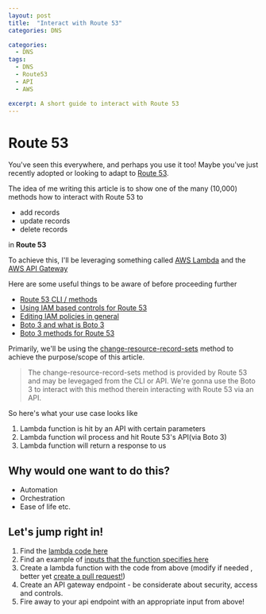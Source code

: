 ```yaml
---
layout: post
title:  "Interact with Route 53"
categories: DNS

categories:
  - DNS
tags:
  - DNS
  - Route53
  - API
  - AWS

excerpt: A short guide to interact with Route 53
---
```


# Route 53

You've seen this everywhere, and perhaps you use it too! Maybe you've just recently adopted or looking to adapt to [Route 53](https://docs.aws.amazon.com/Route53/latest/DeveloperGuide/Welcome.html).

The idea of me writing this article is to show one of the many (10,000) methods how to interact with Route 53 to 

- add records
- update records
- delete records

in **Route 53**


To achieve this, I'll be leveraging something called [AWS Lambda](https://docs.aws.amazon.com/lambda/latest/dg/welcome.html)
and the [AWS API Gateway](https://docs.aws.amazon.com/apigateway/latest/developerguide/welcome.html)


Here are some useful things to be aware of before proceeding further

- [Route 53 CLI / methods](https://docs.aws.amazon.com/cli/latest/reference/route53/index.html)
- [Using IAM based controls for Route 53](https://docs.aws.amazon.com/Route53/latest/DeveloperGuide/access-control-managing-permissions.html)
- [Editing IAM policies in general](https://docs.aws.amazon.com/IAM/latest/UserGuide/access_policies_manage-edit.html)
- [Boto 3 and what is Boto 3](http://boto3.readthedocs.io/en/latest/index.html)
- [Boto 3 methods for Route 53](http://boto3.readthedocs.io/en/latest/reference/services/route53.html)


Primarily, we'll be using the [change-resource-record-sets](https://docs.aws.amazon.com/cli/latest/reference/route53/change-resource-record-sets.html) method to achieve the purpose/scope of this article.


> The change-resource-record-sets method is provided by Route 53 and may be levegaged from the CLI or API. We're gonna use the Boto 3 to interact with this method therein interacting with Route 53 via an API.



So here's what your use case looks like 
1. Lambda function is hit by an API with certain parameters
2. Lambda function wil process and hit Route 53's API(via Boto 3)
3. Lambda function will return a response to us


## Why would one want to do this?

- Automation
- Orchestration
- Ease of life etc.


## Let's jump right in!

1. Find the [lambda code here](https://github.com/vishalbasra/Route53-things/blob/master/interact/lambda_function.py)
2. Find an example of [inputs that the function specifies here](https://github.com/vishalbasra/Route53-things/blob/master/interact/API-inputs.json)
3. Create a lambda function with the code from above (modify if needed , better yet [create a pull request!](https://help.github.com/articles/creating-a-pull-request/))
3. Create an API gateway endpoint - be considerate about security, access and controls.
4. Fire away to your api endpoint with an appropriate input from above!

